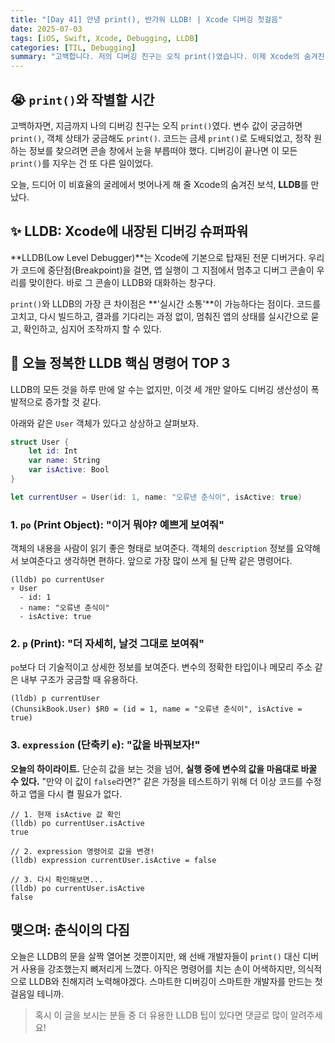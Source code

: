 ```yaml
---
title: "[Day 41] 안녕 print(), 반가워 LLDB! | Xcode 디버깅 첫걸음"
date: 2025-07-03
tags: [iOS, Swift, Xcode, Debugging, LLDB]
categories: [TIL, Debugging]
summary: "고백합니다. 저의 디버깅 친구는 오직 print()였습니다. 이제 Xcode의 숨겨진 보석, LLDB를 만나 디버깅의 신세계를 경험한 후기를 공유합니다."
---
```


## 😭 `print()`와 작별할 시간

고백하자면, 지금까지 나의 디버깅 친구는 오직 `print()`였다. 변수 값이 궁금하면 `print()`, 객체 상태가 궁금해도 `print()`. 코드는 금세 `print()`로 도배되었고, 정작 원하는 정보를 찾으려면 콘솔 창에서 눈을 부릅떠야 했다. 디버깅이 끝나면 이 모든 `print()`를 지우는 건 또 다른 일이었다.

오늘, 드디어 이 비효율의 굴레에서 벗어나게 해 줄 Xcode의 숨겨진 보석, **LLDB**를 만났다.

## ✨ LLDB: Xcode에 내장된 디버깅 슈퍼파워

**LLDB(Low Level Debugger)**는 Xcode에 기본으로 탑재된 전문 디버거다. 우리가 코드에 중단점(Breakpoint)을 걸면, 앱 실행이 그 지점에서 멈추고 디버그 콘솔이 우리를 맞이한다. 바로 그 콘솔이 LLDB와 대화하는 창구다.

`print()`와 LLDB의 가장 큰 차이점은 **'실시간 소통'**이 가능하다는 점이다. 코드를 고치고, 다시 빌드하고, 결과를 기다리는 과정 없이, 멈춰진 앱의 상태를 실시간으로 묻고, 확인하고, 심지어 조작까지 할 수 있다.

## 🚀 오늘 정복한 LLDB 핵심 명령어 TOP 3

LLDB의 모든 것을 하루 만에 알 수는 없지만, 이것 세 개만 알아도 디버깅 생산성이 폭발적으로 증가할 것 같다.

아래와 같은 `User` 객체가 있다고 상상하고 살펴보자.

```swift
struct User {
    let id: Int
    var name: String
    var isActive: Bool
}

let currentUser = User(id: 1, name: "오류낸 춘식이", isActive: true)
```

### 1. `po` (Print Object): "이거 뭐야? 예쁘게 보여줘"

객체의 내용을 사람이 읽기 좋은 형태로 보여준다. 객체의 `description` 정보를 요약해서 보여준다고 생각하면 편하다. 앞으로 가장 많이 쓰게 될 단짝 같은 명령어다.

```lldb
(lldb) po currentUser
▿ User
  - id: 1
  - name: "오류낸 춘식이"
  - isActive: true
```

### 2. `p` (Print): "더 자세히, 날것 그대로 보여줘"

`po`보다 더 기술적이고 상세한 정보를 보여준다. 변수의 정확한 타입이나 메모리 주소 같은 내부 구조가 궁금할 때 유용하다.

```lldb
(lldb) p currentUser
(ChunsikBook.User) $R0 = (id = 1, name = "오류낸 춘식이", isActive = true)
```

### 3. `expression` (단축키 `e`): "값을 바꿔보자!"

**오늘의 하이라이트.** 단순히 값을 보는 것을 넘어, **실행 중에 변수의 값을 마음대로 바꿀 수 있다.** "만약 이 값이 `false`라면?" 같은 가정을 테스트하기 위해 더 이상 코드를 수정하고 앱을 다시 켤 필요가 없다.

```lldb
// 1. 현재 isActive 값 확인
(lldb) po currentUser.isActive
true

// 2. expression 명령어로 값을 변경!
(lldb) expression currentUser.isActive = false

// 3. 다시 확인해보면...
(lldb) po currentUser.isActive
false
```

## 맺으며: 춘식이의 다짐

오늘은 LLDB의 문을 살짝 열어본 것뿐이지만, 왜 선배 개발자들이 `print()` 대신 디버거 사용을 강조했는지 뼈저리게 느꼈다. 아직은 명령어를 치는 손이 어색하지만, 의식적으로 LLDB와 친해지려 노력해야겠다. 스마트한 디버깅이 스마트한 개발자를 만드는 첫걸음일 테니까.

> 혹시 이 글을 보시는 분들 중 더 유용한 LLDB 팁이 있다면 댓글로 많이 알려주세요!